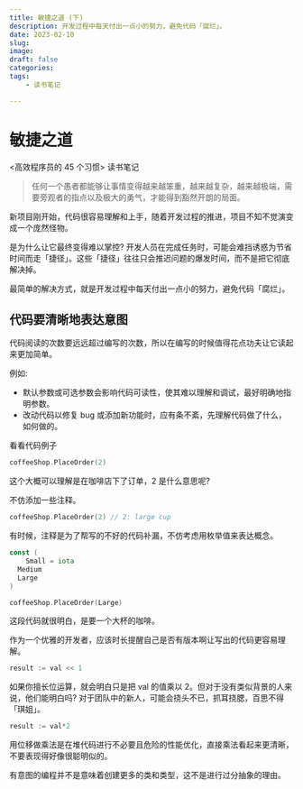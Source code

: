 ```yaml
---
title: 敏捷之道 (下)
description: 开发过程中每天付出一点小的努力，避免代码「腐烂」。
date: 2023-02-10
slug: 
image: 
draft: false
categories:
tags:
    - 读书笔记

---
```


# 敏捷之道

<高效程序员的 45 个习惯> 读书笔记

> 任何一个愚者都能够让事情变得越来越笨重，越来越复杂，越来越极端，需要旁观者的指点以及极大的勇气，才能得到豁然开朗的局面。

新项目刚开始，代码很容易理解和上手，随着开发过程的推进，项目不知不觉演变成一个庞然怪物。

是为什么让它最终变得难以掌控? 开发人员在完成任务时，可能会难挡诱惑为节省时间而走「捷径」。这些「捷径」往往只会推迟问题的爆发时间，而不是把它彻底解决掉。

最简单的解决方式，就是开发过程中每天付出一点小的努力，避免代码「腐烂」。

## 代码要清晰地表达意图

代码阅读的次数要远远超过编写的次数，所以在编写的时候值得花点功夫让它读起来更加简单。

例如:

+ 默认参数或可选参数会影响代码可读性，使其难以理解和调试，最好明确地指明参数。
+ 改动代码以修复 bug 或添加新功能时，应有条不紊，先理解代码做了什么，如何做的。

看看代码例子

```go
coffeeShop.PlaceOrder(2)
```

这个大概可以理解是在咖啡店下了订单，2 是什么意思呢?

不仿添加一些注释。

```go
coffeeShop.PlaceOrder(2) // 2: large cup
```

有时候，注释是为了帮写的不好的代码补漏，不仿考虑用枚举值来表达概念。

```go
const (
	Small = iota
  Medium 
  Large
)

coffeeShop.PlaceOrder(Large)
```

这段代码就很明白，是要一个大杯的咖啡。

作为一个优雅的开发者，应该时长提醒自己是否有版本啊让写出的代码更容易理解。

```go
result := val << 1
```

如果你擅长位运算，就会明白只是把 val 的值乘以 2。但对于没有类似背景的人来说，他们能明白吗? 对于团队中的新人，可能会挠头不已，抓耳挠腮，百思不得「琪姐」。

```go
result := val*2
```

用位移做乘法是在堆代码进行不必要且危险的性能优化，直接乘法看起来更清晰，不要表现得好像很聪明似的。

有意图的编程并不是意味着创建更多的类和类型，这不是进行过分抽象的理由。





